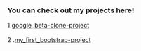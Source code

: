 ### You can check out my projects here!
1.[google_beta-clone-project](https://anthonyharold67.github.io/my-projects/google-beta98-clone/)
<br><br>
2 .[my_first_bootstrap-project](https://anthonyharold67.github.io/my-projects/my_first_bootstrap-project/)
